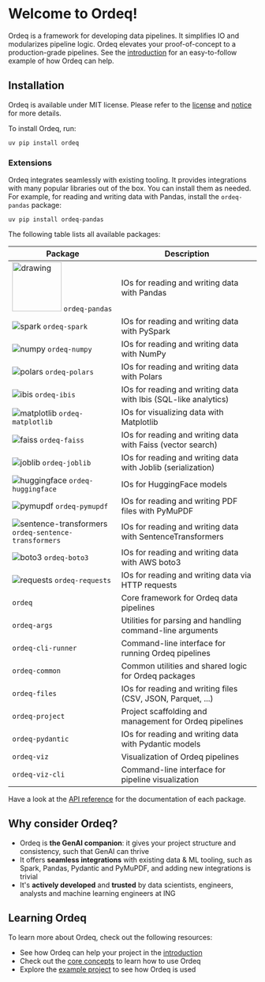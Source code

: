 # Welcome to Ordeq!

Ordeq is a framework for developing data pipelines.
It simplifies IO and modularizes pipeline logic.
Ordeq elevates your proof-of-concept to a production-grade pipelines.
See the [introduction][intro] for an easy-to-follow example of how Ordeq can help.

## Installation

Ordeq is available under MIT license.
Please refer to the [license][license] and [notice][notice] for more details.

To install Ordeq, run:

```shell
uv pip install ordeq
```

### Extensions

Ordeq integrates seamlessly with existing tooling.
It provides integrations with many popular libraries out of the box.
You can install them as needed.
For example, for reading and writing data with Pandas, install the `ordeq-pandas` package:

```shell
uv pip install ordeq-pandas
```

The following table lists all available packages:

| Package                                                                                                                                              | Description                                                     |
|------------------------------------------------------------------------------------------------------------------------------------------------------|-----------------------------------------------------------------|
| <img src="https://raw.githubusercontent.com/pandas-dev/pandas/main/web/pandas/static/img/pandas_mark.svg" alt="drawing" width="100"/> `ordeq-pandas` | IOs for reading and writing data with Pandas                    |
| ![spark](https://upload.wikimedia.org/wikipedia/commons/f/f3/Apache_Spark_logo.svg) `ordeq-spark`                                                    | IOs for reading and writing data with PySpark                   |
| ![numpy](https://numpy.org/images/logo.svg) `ordeq-numpy`                                                                                            | IOs for reading and writing data with NumPy                     |
| ![polars](https://www.pola.rs/assets/img/logo.svg) `ordeq-polars`                                                                                    | IOs for reading and writing data with Polars                    |
| ![ibis](https://ibis-project.org/_static/ibis-logo.svg) `ordeq-ibis`                                                                                 | IOs for reading and writing data with Ibis (SQL-like analytics) |
| ![matplotlib](https://matplotlib.org/_static/images/logo2.svg) `ordeq-matplotlib`                                                                    | IOs for visualizing data with Matplotlib                        |
| ![faiss](https://raw.githubusercontent.com/facebookresearch/faiss/main/resources/faiss_logo.png) `ordeq-faiss`                                       | IOs for reading and writing data with Faiss (vector search)     |
| ![joblib](https://joblib.readthedocs.io/en/latest/_static/joblib-logo-light.svg) `ordeq-joblib`                                                      | IOs for reading and writing data with Joblib (serialization)    |
| ![huggingface](https://huggingface.co/front/assets/huggingface_logo.svg) `ordeq-huggingface`                                                         | IOs for HuggingFace models                                      |
| ![pymupdf](https://pymupdf.readthedocs.io/en/latest/_static/logo.png) `ordeq-pymupdf`                                                                | IOs for reading and writing PDF files with PyMuPDF              |
| ![sentence-transformers](https://www.sbert.net/_static/logo.png) `ordeq-sentence-transformers`                                                       | IOs for reading and writing data with SentenceTransformers      |
| ![boto3](https://boto3.amazonaws.com/v1/documentation/api/latest/_static/boto3.png) `ordeq-boto3`                                                    | IOs for reading and writing data with AWS boto3                 |
| ![requests](https://requests.readthedocs.io/en/latest/_static/requests-logo.png) `ordeq-requests`                                                    | IOs for reading and writing data via HTTP requests              |
| `ordeq`                                                                                                                                              | Core framework for Ordeq data pipelines                         |
| `ordeq-args`                                                                                                                                         | Utilities for parsing and handling command-line arguments       |
| `ordeq-cli-runner`                                                                                                                                   | Command-line interface for running Ordeq pipelines              |
| `ordeq-common`                                                                                                                                       | Common utilities and shared logic for Ordeq packages            |
| `ordeq-files`                                                                                                                                        | IOs for reading and writing files (CSV, JSON, Parquet, ...)     |
| `ordeq-project`                                                                                                                                      | Project scaffolding and management for Ordeq pipelines          |
| `ordeq-pydantic`                                                                                                                                     | IOs for reading and writing data with Pydantic models           |
| `ordeq-viz`                                                                                                                                          | Visualization of Ordeq pipelines                                |
| `ordeq-viz-cli`                                                                                                                                      | Command-line interface for pipeline visualization               |

Have a look at the [API reference][api-ref] for the documentation of each package.

## Why consider Ordeq?

- Ordeq is **the GenAI companion**: it gives your project structure and consistency, such that GenAI can thrive
- It offers **seamless integrations** with existing data & ML tooling, such as Spark, Pandas, Pydantic and PyMuPDF, and
  adding new integrations is trivial
- It's **actively developed** and **trusted** by data scientists, engineers, analysts and machine learning engineers at
  ING

## Learning Ordeq

To learn more about Ordeq, check out the following resources:

- See how Ordeq can help your project in the [introduction][intro]
- Check out the [core concepts][core-concepts] to learn how to use Ordeq
- Explore the [example project][example-project] to see how Ordeq is used

[core-concepts]: docs/getting-started/concepts/io.md

[api-ref]: docs/api/ordeq/types.md

[intro]: docs/getting-started/introduction.md

[example-project]: docs/guides/examples/example-project/README.md

[license]: ./LICENSE

[notice]: ./NOTICE
